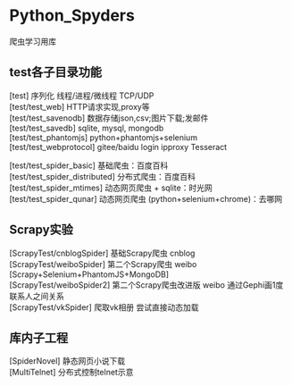 # Python_Spyders
爬虫学习用库

## test各子目录功能
[test] 序列化 线程/进程/微线程 TCP/UDP  
[test/test_web] HTTP请求实现,proxy等  
[test/test_savenodb] 数据存储json,csv;图片下载;发邮件  
[test/test_savedb] sqlite, mysql, mongodb  
[test/test_phantomjs] python+phantomjs+selenium  
[test/test_webprotocol] gitee/baidu login  ipproxy  Tesseract

[test/test_spider_basic] 基础爬虫：百度百科  
[test/test_spider_distributed] 分布式爬虫：百度百科  
[test/test_spider_mtimes] 动态网页爬虫 + sqlite：时光网  
[test/test_spider_qunar] 动态网页爬虫 (python+selenium+chrome)：去哪网  

## Scrapy实验  
[ScrapyTest/cnblogSpider] 基础Scrapy爬虫 cnblog  
[ScrapyTest/weiboSpider] 第二个Scrapy爬虫 weibo [Scrapy+Selenium+PhantomJS+MongoDB]  
[ScrapyTest/weiboSpider2] 第二个Scrapy爬虫改进版 weibo 通过Gephi画1度联系人之间关系  
[ScrapyTest/vkSpider] 爬取vk相册 尝试直接动态加载

## 库内子工程
[SpiderNovel] 静态网页小说下载  
[MultiTelnet] 分布式控制telnet示意


